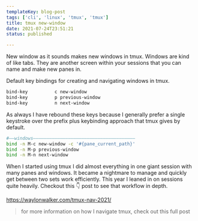 ```yaml
---
templateKey: blog-post
tags: ['cli', 'linux', 'tmux', 'tmux']
title: tmux new-window
date: 2021-07-24T23:51:21
status: published

---
```


New window as it sounds makes new windows in tmux.  Windows are kind of like
tabs.  They are another screen within your sessions that you can name and make
new panes in.



Default key bindings for creating and navigating windows in tmux.

``` bash
bind-key          c new-window
bind-key          p previous-window
bind-key          n next-window
```

As always I have rebound these keys because I generally prefer a single
keystroke over the prefix plus keybinding approach that tmux gives by default.

``` bash
#――windows――――――――――――――――――――――――――――――――――――――
bind -n M-c new-window -c '#{pane_current_path}'
bind -n M-p previous-window
bind -n M-n next-window
```

When I started using tmux I did almost everything in one giant session with
many panes and windows.  It became a nightmare to manage and quickly get
between two sets work efficiently.  This year I leaned in on sessions quite
heavily.  Checkout this 👇 post to see that workflow in depth.

https://waylonwalker.com/tmux-nav-2021/

> for more information on how I navigate tmux, check out this full post
